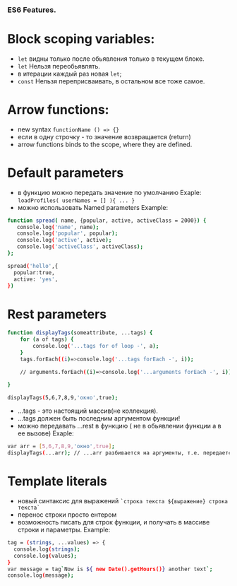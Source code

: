 
### ES6 Features.

# Block scoping variables:

  - ```let``` видны только после обьявления только в текущем блоке.
  - ```let``` Нельзя переобьявлять.
  - в итерации каждый раз новая ```let```;
  - ```const``` Нельзя переприсваивать, в остальном все тоже самое.

# Arrow functions:

  -  new syntax 
  ```functionName () => {}```
  -  если в одну строчку - то значение возвращается (return)
  -  arrow functions binds to the scope, where they are defined.

# Default parameters

  -  в функцию можно передать значение по умолчанию  Exaple: ```loadProfiles( userNames = [] ){ ... }```
  -  можно использовать Named parameters Example:

```sh
function spread( name, {popular, active, activeClass = 2000}) {
   console.log('name', name);
   console.log('popular', popular);
   console.log('active', active);
   console.log('activeClass', activeClass);
};

spread('hello',{
  popular:true,
  active: 'yes',
})
```

# Rest parameters

```sh
function displayTags(someattribute, ...tags) {
	for (a of tags) {
		console.log('...tags for of loop -', a);
	}
	tags.forEach((i)=>console.log('...tags forEach -', i));

	// arguments.forEach((i)=>console.log('...arguments forEach -', i)); // error т.к. коллекция

}

displayTags(5,6,7,8,9,'окно',true);
```

  -  ...tags - это настоящий массив(не коллекция).
  -  ...tags должен быть последним аргументом функции!
  -  можно передавать ...rest в функцию ( не в обьявлении функции а в ее вызове) Exaple:
```sh
var arr = [5,6,7,8,9,'окно',true];
displayTags(...arr); // ...arr разбивается на аргументы, т.е. передается НЕ массивом
```

# Template literals

  -  новый синтаксис для выражений 
  ``` `строка текста ${выражение} строка текста` ```
  -  перенос строки просто ентером
  -  возможность писать для строк функции, и получать в массиве строки и параметры. Example:
  ```sh
tag = (strings, ...values) => {
    console.log(strings);
    console.log(values);
}
var message = tag`Now is ${ new Date().getHours()} another text`;
console.log(message);
```
  
